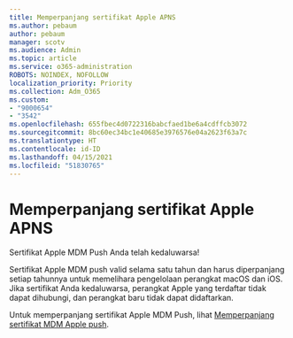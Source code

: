 ```yaml
---
title: Memperpanjang sertifikat Apple APNS
ms.author: pebaum
author: pebaum
manager: scotv
ms.audience: Admin
ms.topic: article
ms.service: o365-administration
ROBOTS: NOINDEX, NOFOLLOW
localization_priority: Priority
ms.collection: Adm_O365
ms.custom:
- "9000654"
- "3542"
ms.openlocfilehash: 655fbec4d0722316babcfaed1be6a4cdffcb3072
ms.sourcegitcommit: 8bc60ec34bc1e40685e3976576e04a2623f63a7c
ms.translationtype: HT
ms.contentlocale: id-ID
ms.lasthandoff: 04/15/2021
ms.locfileid: "51830765"
---
```

# <a name="renew-apple-apns-certificate"></a>Memperpanjang sertifikat Apple APNS

Sertifikat Apple MDM Push Anda telah kedaluwarsa!

Sertifikat Apple MDM push valid selama satu tahun dan harus diperpanjang setiap tahunnya untuk memelihara pengelolaan perangkat macOS dan iOS. Jika sertifikat Anda kedaluwarsa, perangkat Apple yang terdaftar tidak dapat dihubungi, dan perangkat baru tidak dapat didaftarkan.

Untuk memperpanjang sertifikat Apple MDM Push, lihat [Memperpanjang sertifikat MDM Apple push](https://docs.microsoft.com/intune/enrollment/apple-mdm-push-certificate-get#renew-apple-mdm-push-certificate).
